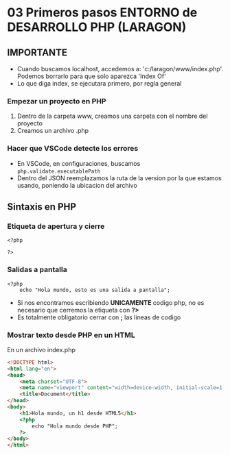 # 03 Primeros pasos ENTORNO de DESARROLLO PHP (LARAGON)
## IMPORTANTE
* Cuando buscamos localhost, accedemos a: 'c:/laragon/www/index.php'. Podemos borrarlo para que solo aparezca 'Index Of'
* Lo que diga index, se ejecutara primero, por regla general

### Empezar un proyecto en PHP
1. Dentro de la carpeta www, creamos una carpeta con el nombre del proyecto
2. Creamos un archivo .php

### Hacer que VSCode detecte los errores
* En VSCode, en configuraciones, buscamos `php.validate.executablePath`
* Dentro del JSON reemplazamos la ruta de la version por la que estamos usando, poniendo la ubicacion del archivo

## Sintaxis en PHP
### Etiqueta de apertura y cierre
```
<?php 

?>
```


### Salidas a pantalla
```
<?php
    echo "Hola mundo, esto es una salida a pantalla";
```
* Si nos encontramos escribiendo **UNICAMENTE** codigo php, no es necesario que cerremos la etiqueta con **?>**
* Es totalmente obligatorio cerrar con **;** las lineas de codigo   

### Mostrar texto desde PHP en un HTML
En un archivo index.php
```html & php
<!DOCTYPE html>
<html lang="en">
<head>
    <meta charset="UTF-8">
    <meta name="viewport" content="width=device-width, initial-scale=1.0">
    <title>Document</title>
</head>
<body>
    <h1>Hola mundo, un h1 desde HTML5</h1>
    <?php
        echo "Hola mundo desde PHP";
    ?>
</body>
</html>
```